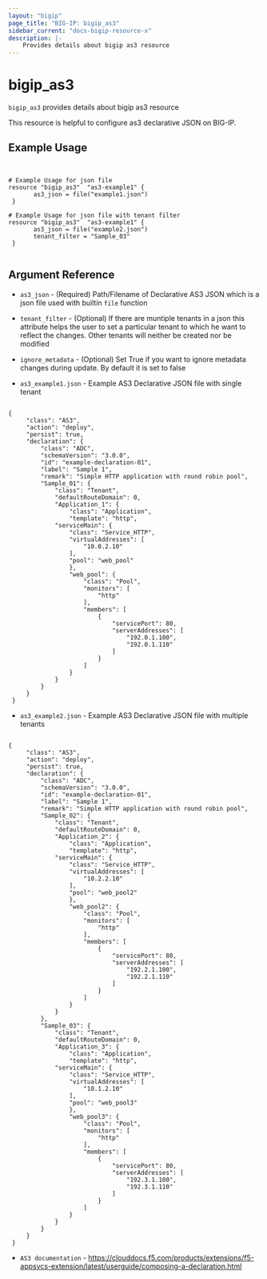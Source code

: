 ```yaml
---
layout: "bigip"
page_title: "BIG-IP: bigip_as3"
sidebar_current: "docs-bigip-resource-x"
description: |-
    Provides details about bigip as3 resource
---
```


# bigip_as3

`bigip_as3` provides details about bigip as3 resource

This resource is helpful to configure as3 declarative JSON on BIG-IP.

## Example Usage 

```hcl


# Example Usage for json file
resource "bigip_as3"  "as3-example1" {
       as3_json = file("example1.json")
 }

# Example Usage for json file with tenant filter
resource "bigip_as3"  "as3-example1" {
       as3_json = file("example2.json")
       tenant_filter = "Sample_03"
 }


```

## Argument Reference


* `as3_json` - (Required) Path/Filename of Declarative AS3 JSON which is a json file used with builtin ```file``` function

* `tenant_filter` - (Optional) If there are muntiple tenants in a json this attribute helps the user to set a particular tenant to which he want to reflect the changes. Other tenants will neither be created nor be modified 

* `ignore_metadata` - (Optional) Set True if you want to ignore metadata changes during update. By default it is set to false

* `as3_example1.json` - Example  AS3 Declarative JSON file with single tenant

```hcl

{
     "class": "AS3",
     "action": "deploy",
     "persist": true,
     "declaration": {
         "class": "ADC",
         "schemaVersion": "3.0.0",
         "id": "example-declaration-01",
         "label": "Sample 1",
         "remark": "Simple HTTP application with round robin pool",
         "Sample_01": {
             "class": "Tenant",
             "defaultRouteDomain": 0,
             "Application_1": {
                 "class": "Application",
                 "template": "http",
             "serviceMain": {
                 "class": "Service_HTTP",
                 "virtualAddresses": [
                     "10.0.2.10"
                 ],
                 "pool": "web_pool"
                 },
                 "web_pool": {
                     "class": "Pool",
                     "monitors": [
                         "http"
                     ],
                     "members": [
                         {
                             "servicePort": 80,
                             "serverAddresses": [
                                 "192.0.1.100",
                                 "192.0.1.110"
                             ]
                         }
                     ]
                 }
             }
         }
     }
 }

```
* `as3_example2.json` - Example  AS3 Declarative JSON file with multiple tenants

```hcl

{
     "class": "AS3",
     "action": "deploy",
     "persist": true,
     "declaration": {
         "class": "ADC",
         "schemaVersion": "3.0.0",
         "id": "example-declaration-01",
         "label": "Sample 1",
         "remark": "Simple HTTP application with round robin pool",
         "Sample_02": {
             "class": "Tenant",
             "defaultRouteDomain": 0,
             "Application_2": {
                 "class": "Application",
                 "template": "http",
             "serviceMain": {
                 "class": "Service_HTTP",
                 "virtualAddresses": [
                     "10.2.2.10"
                 ],
                 "pool": "web_pool2"
                 },
                 "web_pool2": {
                     "class": "Pool",
                     "monitors": [
                         "http"
                     ],
                     "members": [
                         {
                             "servicePort": 80,
                             "serverAddresses": [
                                 "192.2.1.100",
                                 "192.2.1.110"
                             ]
                         }
                     ]
                 }
             }
         },
         "Sample_03": {
             "class": "Tenant",
             "defaultRouteDomain": 0,
             "Application_3": {
                 "class": "Application",
                 "template": "http",
             "serviceMain": {
                 "class": "Service_HTTP",
                 "virtualAddresses": [
                     "10.1.2.10"
                 ],
                 "pool": "web_pool3"
                 },
                 "web_pool3": {
                     "class": "Pool",
                     "monitors": [
                         "http"
                     ],
                     "members": [
                         {
                             "servicePort": 80,
                             "serverAddresses": [
                                 "192.3.1.100",
                                 "192.3.1.110"
                             ]
                         }
                     ]
                 }
             }
         }
     }
 }

```

* `AS3 documentation` - https://clouddocs.f5.com/products/extensions/f5-appsvcs-extension/latest/userguide/composing-a-declaration.html

